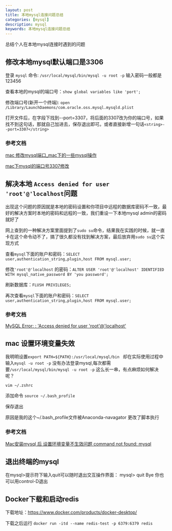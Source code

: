 ```yaml
---
layout: post
title: 本地mysql连接问题总结
categories: [mysql]
description: mysql
keywords: 本地mysql连接问题总结
---
```


总结个人在本地mysql连接时遇到的问题

## 修改本地mysql默认端口是3306

登录 `mysql` 命令: `/usr/local/mysql/bin/mysql -u root -p` 输入密码一般都是123456

查看本地的mysql的端口号：`show global variables like 'port';`

修改端口号(新开一个终端): `open /Library/LaunchDaemons/com.oracle.oss.mysql.mysqld.plist`

打开文件后，在字段下找到--port=3307，将后面的3307改为你的端口号，如果找不到这句话，那就自己加进去，保存退出即可。或者直接新增一句话`<string>--port=3307</string>`

### 参考文档
[mac 修改mysql端口_mac下的一些mysql操作](https://blog.csdn.net/weixin_39669265/article/details/113196263)

[mac下mysql的端口号3307修改](https://blog.csdn.net/zzhongcy/article/details/51242071)

## 解决本地 `Access denied for user 'root'@'localhost`问题
出现这个问题的原因就是本地的密码设置和你项目中远程的数据库密码不一致，最好的解决方案时本地的密码和远程的一致，我们重设一下本地mysql admin的密码就好了

网上查到的一种解决方案里面提到了`sudo su`命令，结果我在实践的时候，就一直卡在这个命令动不了，搞了很久都没有找到解决方案，最后放弃用`sudo su`这个实现方式

查看`mysql`下面的账户和密码：`SELECT user,authentication_string,plugin,host FROM mysql.user;`

修改`'root'@'localhost` 的密码：`ALTER USER 'root'@'localhost' IDENTIFIED WITH mysql_native_password BY 'you password';`

刷新数据库：`FLUSH PRIVILEGES;`

再次查看`mysql`下面的账户和密码：`SELECT user,authentication_string,plugin,host FROM mysql.user;`

### 参考文档
[MySQL Error: : 'Access denied for user 'root'@'localhost'](https://stackoverflow.com/questions/41645309/mysql-error-access-denied-for-user-rootlocalhost)

## mac 设置环境变量失效

我明明设置`export PATH=${PATH}:/usr/local/mysql/bin ` 却在实际使用过程中输入`mysql -u root -p` 没有办法登录mysql,每次都需要`/usr/local/mysql/bin/mysql -u root -p` 这么长一串，有点麻烦如何解决呢？

`vim ~/.zshrc`

添加命令 `source ~/.bash_profile`

保存退出

原因是我的这个~/.bash_profile文件被Anaconda-navagator 更改了脚本执行

### 参考文档
[Mac安装mysql 后 设置环境变量不生效问题 command not found: mysql](https://blog.csdn.net/Chad97/article/details/102533405)

## 退出终端的mysql

在mysql>提示符下输入quit可以随时退出交互操作界面：
  mysql> quit
  Bye
你也可以用control-D退出

## Docker下载和启动redis

下载地址：https://www.docker.com/products/docker-desktop/

下载之后运行 `docker run -itd --name redis-test -p 6379:6379 redis`


